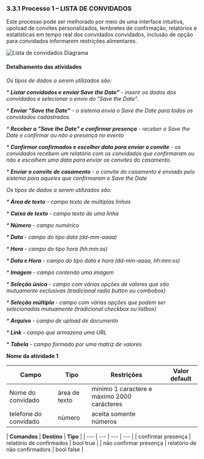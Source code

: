 ### 3.3.1 Processo 1 – LISTA DE CONVIDADOS

Este processo pode ser melhorado por meio de uma interface intuitiva, upoload de convites personalizados, lembretes de confirmação, relatórios e estatísticas em tempo real dos convidados convidados, inclusão de opção para convidados informarem restrições alimentares.

![Lista de convidados Diagrama](https://github.com/ICEI-PUC-Minas-PMGES-TI/pmg-es-2023-2-ti2-3687100-depois-do-sim/assets/130570629/3d250682-ef73-4fa4-bea6-586b293681bb)


#### Detalhamento das atividades

_Os tipos de dados a serem utilizados são:_

_* **Listar convidados e enviar Save the Date"** - inserir os dados dos convidados e selecionar o envio do "Save the Date"._

_* **Enviar "Save the Date"** - o sistema envia o Save the Date para todos os convidados cadastrados._

_* **Receber o "Save the Date" e confirmar  presença** - receber o Save the Date e confirmar ou não a presença no evento_

_* **Confirmar confirmados e escolher data para enviar o convite** - os convidados recebem um relatório com os convidados que confirmaram ou não e escolhem uma data para enviar os convites do casamento._

_* **Enviar o convite de casamento** - o convite do casamento é enviado pelo sistema para aqueles que confirmaram o Save the Date_

_Os tipos de dados a serem utilizados são:_

_* **Área de texto** - campo texto de múltiplas linhas_

_* **Caixa de texto** - campo texto de uma linha_

_* **Número** - campo numérico_

_* **Data** - campo do tipo data (dd-mm-aaaa)_

_* **Hora** - campo do tipo hora (hh:mm:ss)_

_* **Data e Hora** - campo do tipo data e hora (dd-mm-aaaa, hh:mm:ss)_

_* **Imagem** - campo contendo uma imagem_

_* **Seleção única** - campo com várias opções de valores que são mutuamente exclusivas (tradicional radio button ou combobox)_

_* **Seleção múltipla** - campo com várias opções que podem ser selecionadas mutuamente (tradicional checkbox ou listbox)_

_* **Arquivo** - campo de upload de documento_

_* **Link** - campo que armazena uma URL_

_* **Tabela** - campo formado por uma matriz de valores_


**Nome da atividade 1**

| **Campo**       | **Tipo**         | **Restrições** | **Valor default** |
| ---             | ---              | ---            | ---               |
| Nome do convidado | área de texto   | mínimo 1 caractere e máximo 2000 carácteres	               |                   |
| telefone do convidado       | número   | aceita somente números|                |


| **Comandos**         |  **Destino**                   | **Tipo** |
| ---             | ---              | ---            | ---               |
| confirmar presença       | relatório de confirmados             | bool true         |
| não confirmar presença      | relatório de não confirmadors |     bool false              |

